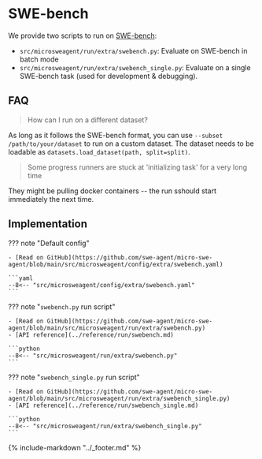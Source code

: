 # SWE-bench

We provide two scripts to run on [SWE-bench](https://www.swebench.com/):

- `src/microsweagent/run/extra/swebench.py`: Evaluate on SWE-bench in batch mode
- `src/microsweagent/run/extra/swebench_single.py`: Evaluate on a single SWE-bench task
   (used for development & debugging).

## FAQ

> How can I run on a different dataset?

As long as it follows the SWE-bench format, you can use `--subset /path/to/your/dataset` to run on a custom dataset.
The dataset needs to be loadable as `datasets.load_dataset(path, split=split)`.

> Some progress runners are stuck at 'initializing task' for a very long time

They might be pulling docker containers -- the run sshould start immediately the next time.

## Implementation

??? note "Default config"

    - [Read on GitHub](https://github.com/swe-agent/micro-swe-agent/blob/main/src/microsweagent/config/extra/swebench.yaml)

    ```yaml
    --8<-- "src/microsweagent/config/extra/swebench.yaml"
    ```

??? note "`swebench.py` run script"

    - [Read on GitHub](https://github.com/swe-agent/micro-swe-agent/blob/main/src/microsweagent/run/extra/swebench.py)
    - [API reference](../reference/run/swebench.md)

    ```python
    --8<-- "src/microsweagent/run/extra/swebench.py"
    ```

??? note "`swebench_single.py` run script"

    - [Read on GitHub](https://github.com/swe-agent/micro-swe-agent/blob/main/src/microsweagent/run/extra/swebench_single.py)
    - [API reference](../reference/run/swebench_single.md)

    ```python
    --8<-- "src/microsweagent/run/extra/swebench_single.py"
    ```

{% include-markdown "../_footer.md" %}